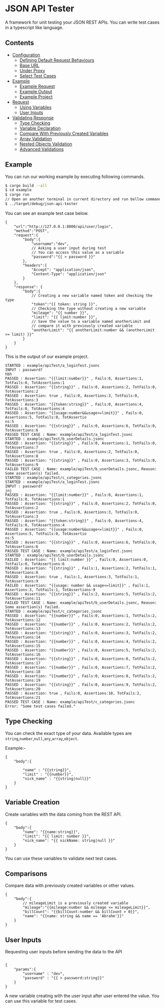 # JSON API Tester

A framework for unit testing your JSON REST APIs. You can write test cases in a typescript like language.

## Contents

- [Configuration](#configuration)
    - [Defining Default Request Behaviours](#default-request-behaviours)
    - [Base URL](#base-url)
    - [Under Proxy](#under-proxy)
    - [Select Test Cases](#select-test-cases)
- [Example](#example)
    - [Example Request](#example-request)
    - [Example Output](#example-output)
    - [Example Project](#example-project)
- [Request](#request)
    - [Using Variables](#using-variables)
    - [User Inputs](#user-inputs)
- [Validating Response](#response)
    - [Type Checking](#type-checking)
    - [Variable Declaration](#variable-declaration)
    - [Compare With Previously Created Variables](#compare-with-previously-created-variables)
    - [Array Validation](#array-validation)
    - [Nested Objects Validation](#nested-object-validation)
    - [Advanced Validations](#advanced-validations)

## Example

You can run our working example by executing following commands.

```bash
$ cargo build --all
$ cd example
$ cargo run
// Open an another terminal in current directory and run bellow command parallely.
$ ../target/debug/json-api-tester

```

You can see an example test case below. 

```jsonc
{
    "url":"http://127.0.0.1:8000/api/user/login",
    "method":"POST",
    "request":{
        "body":{
            "username":"dev",
            // Asking a user input during test
            // You can access this value as a variable
            "password":"{{ > password }}"
        },
        "headers":{
            "Accept": "application/json",
            "Content-Type": "application/json"
        }
    },
    "response": {
        "body":{
            // Creating a new variable named token and checking the type
            "token":"{{ token: string }}",
            // Checking the type without creating a new variable
            "mileage": "{{ number }}",
            "limit": "{{ limit:number }}",
            // Save the value to a variable named anotherLimit and 
            // compare it with previously created variable
            "anotherLimit": "{{ anotherLimit:number && (anotherLimit >= limit) }}"
        }
    }
}

```

This is the output of our example project.

```
STARTED : example/apiTest/a_loginTest.jsonc
INPUT : password?
hbh
PASSED : Assertion: "{{limit:number}}" , Fails:0, Assertions:1, TotFails:0, TotAssertions:1
PASSED : Assertion: "{{string}}" , Fails:0, Assertions:2, TotFails:0, TotAssertions:2
PASSED : Assertion: true , Fails:0, Assertions:3, TotFails:0, TotAssertions:3
PASSED : Assertion: "{{token:string}}" , Fails:0, Assertions:4, TotFails:0, TotAssertions:4
PASSED : Assertion: "{{usage:number&&usage<=limit}}" , Fails:0, Assertions:5, TotFails:0, TotAssertio
ns:5
PASSED : Assertion: "{{string}}" , Fails:0, Assertions:6, TotFails:0, TotAssertions:6
PASSED TEST CASE : Name: example/apiTest/a_loginTest.jsonc
STARTED : example/apiTest/b_userDetails.jsonc
PASSED : Assertion: "{{string}}" , Fails:0, Assertions:1, TotFails:0, TotAssertions:7
PASSED : Assertion: true , Fails:0, Assertions:2, TotFails:0, TotAssertions:8
PASSED : Assertion: "{{string}}" , Fails:0, Assertions:3, TotFails:0, TotAssertions:9
FAILED TEST CASE : Name: example/apiTest/b_userDetails.jsonc, Reason: Some assertion(s) failed.
STARTED : example/apiTest/c_categories.jsonc
STARTED : example/apiTest/a_loginTest.jsonc
INPUT : password?
jnj
PASSED : Assertion: "{{limit:number}}" , Fails:0, Assertions:1, TotFails:0, TotAssertions:1
PASSED : Assertion: "{{string}}" , Fails:0, Assertions:2, TotFails:0, TotAssertions:2
PASSED : Assertion: true , Fails:0, Assertions:3, TotFails:0, TotAssertions:3
PASSED : Assertion: "{{token:string}}" , Fails:0, Assertions:4, TotFails:0, TotAssertions:4
PASSED : Assertion: "{{usage:number&&usage<=limit}}" , Fails:0, Assertions:5, TotFails:0, TotAssertio
ns:5
PASSED : Assertion: "{{string}}" , Fails:0, Assertions:6, TotFails:0, TotAssertions:6
PASSED TEST CASE : Name: example/apiTest/a_loginTest.jsonc
STARTED : example/apiTest/b_userDetails.jsonc
FAILED : Assertion: "{{ limit:number }}" , Fails:0, Assertions:0, TotFails:0, TotAssertions:6
PASSED : Assertion: "{{string}}" , Fails:1, Assertions:2, TotFails:1, TotAssertions:8
PASSED : Assertion: true , Fails:1, Assertions:3, TotFails:1, TotAssertions:9
FAILED : Assertion: "{{usage: number && usage<=limit}}" , Fails:1, Assertions:3, TotFails:1, TotAssertions:9
PASSED : Assertion: "{{string}}" , Fails:2, Assertions:5, TotFails:2, TotAssertions:11
FAILED TEST CASE : Name: example/apiTest/b_userDetails.jsonc, Reason: Some assertion(s) failed.
STARTED : example/apiTest/c_categories.jsonc
PASSED : Assertion: "{{number}}" , Fails:0, Assertions:1, TotFails:2, TotAssertions:12
PASSED : Assertion: "{{number}}" , Fails:0, Assertions:2, TotFails:2, TotAssertions:13
PASSED : Assertion: "{{string}}" , Fails:0, Assertions:3, TotFails:2, TotAssertions:14
PASSED : Assertion: "{{number}}" , Fails:0, Assertions:4, TotFails:2, TotAssertions:15
PASSED : Assertion: "{{number}}" , Fails:0, Assertions:5, TotFails:2, TotAssertions:16
PASSED : Assertion: "{{string}}" , Fails:0, Assertions:6, TotFails:2, TotAssertions:17
PASSED : Assertion: "{{number}}" , Fails:0, Assertions:7, TotFails:2, TotAssertions:18
PASSED : Assertion: "{{number}}" , Fails:0, Assertions:8, TotFails:2, TotAssertions:19
PASSED : Assertion: "{{string}}" , Fails:0, Assertions:9, TotFails:2, TotAssertions:20
PASSED : Assertion: true , Fails:0, Assertions:10, TotFails:2, TotAssertions:21
PASSED TEST CASE : Name: example/apiTest/c_categories.jsonc
Error: "Some test cases failed."

```

## Type Checking

You can check the exact type of your data. Available types are `string`,`number`,`null`,`any`,`array`,`object`.

Example:-

```jsonc
{
    "body":{

        "name" : "{{string}}",
        "limit" : "{{number}}",
        "nick_name" : "{{string|null}}"
    }
}

```

## Variable Creation

Create variables with the data coming from the REST API.

```jsonc
{
    "body":{
        "name": "{{name:string}}",
        "limit": "{{ limit: number }}",
        "nick_name": "{{ nickName: string|null }}"
    }
}

```

You can use these variables to validate next test cases.

## Comparisons

Compare data with previously created variables or other values.

```jsonc
{
    "body":{
        // mileageLimit is a previously created variable
        "mileage":"{{mileage:number && mileage <= mileageLimit}}",
        "billCount": "{{billCount:number && billCount > 0}}",
        "name": "{{name: string && name == 'Abrahm'}}"
    }
}

```

## User Inputs

Requesting user inputs before sending the data to the API

```jsonc 

{
    "params":{
        "username" : "dev",
        "password" : "{{ > password:string}}"
    }
}

```

A new variable creating with the user input after user entered the value. You can use this variable for test cases.